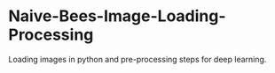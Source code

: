 # Naive-Bees-Image-Loading-Processing
Loading images in python and pre-processing steps for deep learning.
